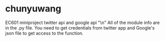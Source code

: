 # chunyuwang
EC601 miniproject twitter api and google api
"\n"
All of the module info are in the .py file. You need to get credentials from twitter app and Google's json file to get access to the function.
